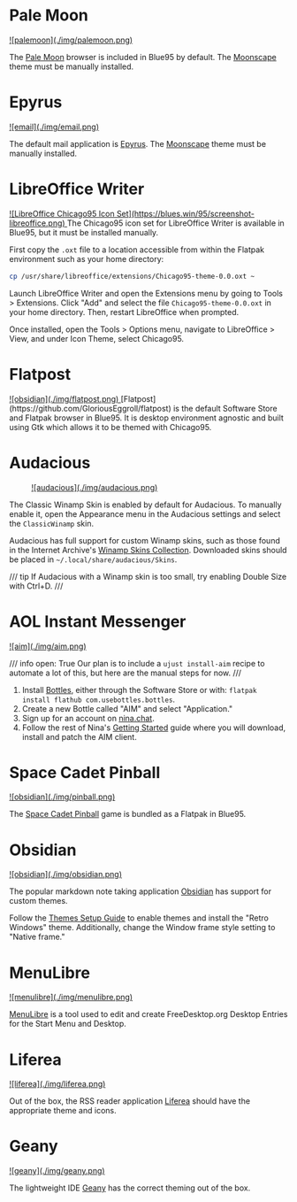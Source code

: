 # Pale Moon

<a href="../img/palemoon.png">
![palemoon](./img/palemoon.png)
</a>

The [Pale Moon](https://linux.palemoon.org) browser is included in Blue95 by default. The [Moonscape](https://addons.palemoon.org/addon/moonscape/) theme must be manually installed.

# Epyrus

<a href="../img/email.png">
![email](./img/email.png)
</a>

The default mail application is [Epyrus](http://www.epyrus.org). The [Moonscape](https://addons.epyrus.org/addon/moonscape/) theme must be manually installed.

# LibreOffice Writer

<a href="https://blues.win/95/screenshot-libreoffice.png">
![LibreOffice Chicago95 Icon Set](https://blues.win/95/screenshot-libreoffice.png)
</a>
The Chicago95 icon set for LibreOffice Writer is available in Blue95, but it must be installed manually.

First copy the `.oxt` file to a location accessible from within the Flatpak environment such as your home directory:

```bash
cp /usr/share/libreoffice/extensions/Chicago95-theme-0.0.oxt ~
```

Launch LibreOffice Writer and open the Extensions menu by going to Tools > Extensions. Click "Add" and select the file `Chicago95-theme-0.0.oxt` in your home directory. Then, restart LibreOffice when prompted.

Once installed, open the Tools > Options menu, navigate to LibreOffice > View, and under Icon Theme, select Chicago95.

# Flatpost

<a href="../img/flatpost.png">
![obsidian](./img/flatpost.png)
</a>
[Flatpost](https://github.com/GloriousEggroll/flatpost) is the default Software Store and Flatpak browser in Blue95. It is desktop environment agnostic and built using Gtk which allows it to be themed with Chicago95.

# Audacious

<figure markdown>
<a href="../img/audacious.png">
![audacious](./img/audacious.png)
</a>
</figure>


The Classic Winamp Skin is enabled by default for Audacious. To manually enable it, open the Appearance menu in the Audacious settings and select the `ClassicWinamp` skin.

Audacious has full support for custom Winamp skins, such as those found in the Internet Archive's [Winamp Skins Collection](https://archive.org/details/winampskins). Downloaded skins should be placed in `~/.local/share/audacious/Skins`.

/// tip
If Audacious with a Winamp skin is too small, try enabling Double Size with Ctrl+D.
///

# AOL Instant Messenger

<a href="../img/aim.png">
![aim](./img/aim.png)
</a>

/// info
    open: True
Our plan is to include a `ujust install-aim` recipe to automate a lot of this, but here
are the manual steps for now.
///

1. Install [Bottles](https://flathub.org/apps/com.usebottles.bottles), either through the Software Store or with: `flatpak install flathub com.usebottles.bottles`.
2. Create a new Bottle called "AIM" and select "Application."
3. Sign up for an account on [nina.chat](https://nina.chat).
4. Follow the rest of Nina's [Getting Started](https://nina.chat/connect/aim/) guide where you will download, install and patch the AIM client.

# Space Cadet Pinball

<a href="../img/pinball.png">
![obsidian](./img/pinball.png)
</a>

The [Space Cadet Pinball](https://flathub.org/apps/com.github.k4zmu2a.spacecadetpinball) game is bundled as a Flatpak in Blue95.

# Obsidian

<a href="../img/obsidian.png">
![obsidian](./img/obsidian.png)
</a>

The popular markdown note taking application [Obsidian](https://obsidian.md) has support for custom themes.

Follow the [Themes Setup Guide](https://help.obsidian.md/themes) to enable themes and install the "Retro Windows" theme.
Additionally, change the Window frame style setting to "Native frame."

# MenuLibre

<a href="../img/menulibre.png">
![menulibre](./img/menulibre.png)
</a>

[MenuLibre](https://github.com/bluesabre/menulibre) is a tool used to edit and create FreeDesktop.org Desktop Entries
for the Start Menu and Desktop.


# Liferea

<a href="../img/liferea.png">
![liferea](./img/liferea.png)
</a>

Out of the box, the RSS reader application [Liferea](https://github.com/lwindolf/liferea) should have the appropriate theme and icons.

# Geany

<a href="../img/geany.png">
![geany](./img/geany.png)
</a>

The lightweight IDE [Geany](https://www.geany.org) has the correct theming out of the box.



